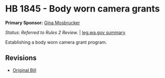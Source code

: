 # HB 1845 - Body worn camera grants
**Primary Sponsor:** [Gina Mosbrucker](/person/leg/gina.mosbrucker.md)

*Status: Referred to Rules 2 Review.* | [leg.wa.gov summary](https://app.leg.wa.gov/billsummary?BillNumber=1845&Year=2021)

Establishing a body worn camera grant program.

## Revisions
* [Original Bill](1/)